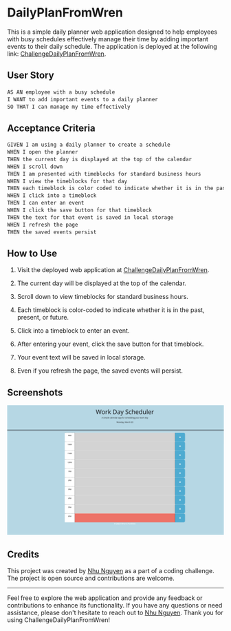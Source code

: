 # DailyPlanFromWren

This is a simple daily planner web application designed to help employees with busy schedules effectively manage their time by adding important events to their daily schedule. The application is deployed at the following link: [ChallengeDailyPlanFromWren](https://nhunguyen-debug.github.io/Module5-ChallengeDailyPlanFromWren/).

## User Story

```md
AS AN employee with a busy schedule
I WANT to add important events to a daily planner
SO THAT I can manage my time effectively
```

## Acceptance Criteria

```md
GIVEN I am using a daily planner to create a schedule
WHEN I open the planner
THEN the current day is displayed at the top of the calendar
WHEN I scroll down
THEN I am presented with timeblocks for standard business hours
WHEN I view the timeblocks for that day
THEN each timeblock is color coded to indicate whether it is in the past, present, or future
WHEN I click into a timeblock
THEN I can enter an event
WHEN I click the save button for that timeblock
THEN the text for that event is saved in local storage
WHEN I refresh the page
THEN the saved events persist
```

## How to Use

1. Visit the deployed web application at [ChallengeDailyPlanFromWren](https://nhunguyen-debug.github.io/Module5-ChallengeDailyPlanFromWren/).

2. The current day will be displayed at the top of the calendar.

3. Scroll down to view timeblocks for standard business hours.

4. Each timeblock is color-coded to indicate whether it is in the past, present, or future.

5. Click into a timeblock to enter an event.

6. After entering your event, click the save button for that timeblock.

7. Your event text will be saved in local storage.

8. Even if you refresh the page, the saved events will persist.

## Screenshots

![This is how the deployed web application looks](./Assets/picture.png)

## Credits

This project was created by [Nhu Nguyen](https://github.com/nhunguyen-debug) as a part of a coding challenge. The project is open source and contributions are welcome.

---

Feel free to explore the web application and provide any feedback or contributions to enhance its functionality. If you have any questions or need assistance, please don't hesitate to reach out to [Nhu Nguyen](https://github.com/nhunguyen-debug). Thank you for using ChallengeDailyPlanFromWren!
